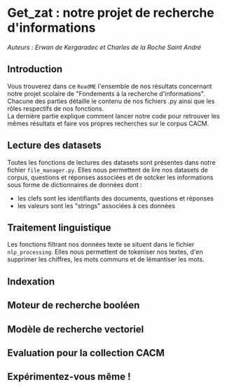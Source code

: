# Get_zat : notre projet de recherche d'informations

_Auteurs : Erwan de Kergaradec et Charles de la Roche Saint André_

## Introduction

Vous trouverez dans ce `ReadME` l'ensemble de nos résultats concernant notre projet scolaire de "Fondements à la recherche d'informations". <br>
Chacune des parties détaille le contenu de nos fichiers .py ainsi que les rôles respectifs de nos fonctions. <br>
La dernière partie explique comment lancer notre code pour retrouver les mêmes résultats et faire vos propres recherches sur le corpus CACM.

## Lecture des datasets

Toutes les fonctions de lectures des datasets sont présentes dans notre fichier `file_manager.py`.
Elles nous permettent de lire nos datasets de corpus, questions et réponses associées et de sotcker les informations sous forme de dictionnaires de données dont : 
- les clefs sont les identifiants des documents, questions et réponses
- les valeurs sont les "strings" associées à ces données

## Traitement linguistique

Les fonctions filtrant nos données texte se situent dans le fichier `nlp_processing`.
Elles nous permettent de tokeniser nos textes, d'en supprimer les chiffres, les mots communs et de lémantiser les mots.

## Indexation

## Moteur de recherche booléen

## Modèle de recherche vectoriel

## Evaluation pour la collection CACM

## Expérimentez-vous même !






